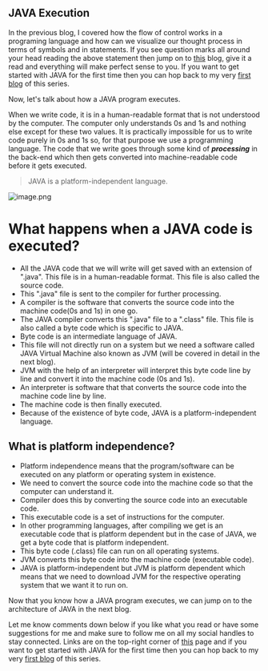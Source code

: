 ## JAVA Execution

In the previous blog, I covered how the flow of control works in a programing language and how can we visualize our thought process in terms of symbols and in statements. If you see question marks all around your head reading the above statement then jump on to [this](https://clevercoderjoy.hashnode.dev/flow-of-control-by-clevercoderjoy) blog, give it a read and everything will make perfect sense to you. If you want to get started with JAVA for the first time then you can hop back to my very [first blog](https://clevercoderjoy.hashnode.dev/introduction-to-java-by-clevercoderjoy) of this series.

Now, let's talk about how a JAVA program executes.

When we write code, it is in a human-readable format that is not understood by the computer. The computer only understands 0s and 1s and nothing else except for these two values. It is practically impossible for us to write code purely in 0s and 1s so, for that purpose we use a programming language. The code that we write goes through some kind of ***processing*** in the back-end which then gets converted into machine-readable code before it gets executed. 
> JAVA is a platform-independent language.

![image.png](https://cdn.hashnode.com/res/hashnode/image/upload/v1649229131657/OXqGhQMqU.png)
# What happens when a JAVA code is executed?
- All the JAVA code that we will write will get saved with an extension of ".java". This file is in a human-readable format. This file is also called the source code.
- This ".java" file is sent to the compiler for further processing.
- A compiler is the software that converts the source code into the machine code(0s and 1s) in one go.
- The JAVA compiler converts this ".java" file to a ".class" file. This file is also called a byte code which is specific to JAVA.
- Byte code is an intermediate language of JAVA.
- This file will not directly run on a system but we need a software called JAVA Virtual Machine also known as JVM (will be covered in detail in the next blog).
- JVM with the help of an interpreter will interpret this byte code line by line and convert it into the machine code (0s and 1s).
- An interpreter is software that that converts the source code into the machine code line by line.
- The machine code is then finally executed.
- Because of the existence of byte code, JAVA is a platform-independent language.
## What is platform independence?
- Platform independence means that the program/software can be executed on any platform or operating system in existence.
- We need to convert the source code into the machine code so that the computer can understand it.
- Compiler does this by converting the source code into an executable code.
- This executable code is a set of instructions for the computer.
- In other programming languages, after compiling we get is an executable code that is platform dependent but in the case of JAVA, we get a byte code that is platform independent.
- This byte code (.class) file can run on all operating systems.
- JVM converts this byte code into the machine code (executable code).
- JAVA is platform-independent but JVM is platform dependent which means that we need to download JVM for the respective operating system that we want it to run on.

Now that you know how a JAVA program executes, we can jump on to the architecture of JAVA in the next blog.

Let me know comments down below if you like what you read or have some suggestions for me and make sure to follow me on all my social handles to stay connected. Links are on the top-right corner of [this](https://clevercoderjoy.hashnode.dev/) page and if you want to get started with JAVA for the first time then you can hop back to my very [first blog](https://clevercoderjoy.hashnode.dev/introduction-to-java-by-clevercoderjoy) of this series.












